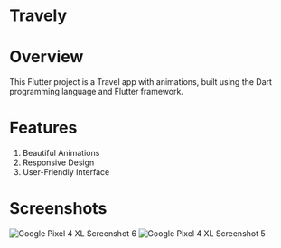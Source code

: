 # Travely

# Overview
This Flutter project is a Travel app with animations, built using the Dart programming language and Flutter framework.

# Features
1. Beautiful Animations
2. Responsive Design
3. User-Friendly Interface

# Screenshots
![Google Pixel 4 XL Screenshot 6](https://github.com/elort/sajed-flutter/assets/137734510/1e6b8754-cce3-46e1-a6b2-d1fe9f792883)
![Google Pixel 4 XL Screenshot 5](https://github.com/elort/sajed-flutter/assets/137734510/05dbf788-e765-4dbc-9467-703ff1b253cb)
